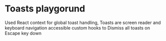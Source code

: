 # Toasts playgorund
Used React context for global toast handling, 
Toasts are screen reader and keyboard navigation accessible
custom hooks to Dismiss all toasts on Escape key down
